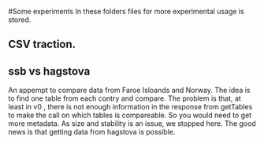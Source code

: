 #Some experiments
In these folders files for more experimental usage is stored.
## CSV traction.

## ssb vs hagstova
An appempt to compare data from Faroe Isloands and Norway.
The idea is to find one table from each contry and compare. 
The problem is that, at least in v0 , there is not enough information in the response from getTables to make the call on which tables is compareable.
So you would need to get more metadata. As size and stability is an issue, we stopped here.
The good news is that getting data from hagstova is possible.  